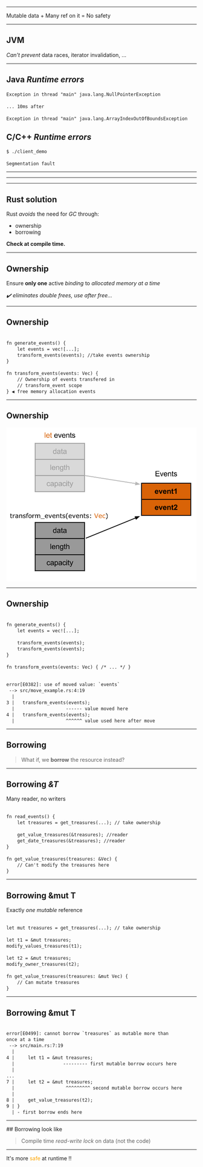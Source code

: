 
<!-- .slide: data-background="assets/img/safety.gif" -->

---

<p><span>Mutable data</span><!-- .element: class="fragment" -->  +  <span>Many ref on it</span><!-- .element: class="fragment" --> = <span> No safety</span><!-- .element: class="fragment" --></p> 

---

## JVM

_Can't prevent_ data races, iterator invalidation, ...

---

## Java _Runtime errors_
```
Exception in thread "main" java.lang.NullPointerException

... 10ms after

Exception in thread "main" java.lang.ArrayIndexOutOfBoundsException
```

## C/C++ _Runtime errors_

```
$ ./client_demo

Segmentation fault
```

---

<!-- .slide: data-background="assets/img/debuger_rescue.gif" -->


---

<!-- .slide: data-background="assets/img/dont_want.gif" -->

---

## Rust solution

Rust _avoids_ the need for _GC_ through:

* ownership 
* borrowing

**Check at compile time.**
<!-- .element: class="fragment" --> 

---

## Ownership

Ensure **only one** active _binding_ to _allocated memory at a time_

_✔️ eliminates double frees, use after free..._  <!-- .element: class="fragment" -->

---

## Ownership

<pre><code data-trim data-noescape class="rust"> 
fn generate_events() {
    let <span class="fragment highlight-mark">events</span> = vec![...];
    transform_events(events); //take events ownership
}

fn transform_events(<span class="fragment highlight-mark">events</span>: Vec<Event>) {
    // Ownership of events transfered in
    // transform_event scope 
} <span class="fragment strong">◀️ free memory allocation events</span>
</code></pre> 


---

## Ownership

![vec_ownership](assets/img/ownership_events_example.svg) <!-- .element: width="70%" style="background-color:white;" -->

---

## Ownership

<pre><code data-trim data-noescape class="rust"> 
fn generate_events() {
    let events = vec![...];

    transform_events(events);
    <span class="fragment highlight-mark">transform_events(events);</span> 
}

fn transform_events(events: Vec<Event>) { /* ... */ }
</code></pre>

<pre><code data-trim data-noescape class="rust"> 
error[E0382]: use of moved value: `events`
 --> src/move_example.rs:4:19
  |
3 |   transform_events(events);
  |                   <span class="fragment highlight-mark">------ value moved here</span>
4 |   transform_events(events);
  |                   <span class="fragment highlight-mark">^^^^^^ value used here after move</span>
</code></pre> 
<!-- .element class="fragment" -->


---

## Borrowing

> What if, we **borrow** the resource instead?

---

## Borrowing *&T*

Many reader, no writers

<pre><code data-trim data-noescape class="rust">
fn read_events() {
    let treasures = get_treasures(...); // take ownership

    get_value_treasures(<span class="fragment highlight-mark">&treasures</span>); //reader
    get_date_treasures(<span class="fragment highlight-mark">&treasures</span>); //reader
}

fn get_value_treasures(treasures: <span class="fragment highlight-mark">&</span>Vec<Treasure>) {
    // Can't modify the treasures here
}
</code></pre>

---

## Borrowing &mut T

Exactly _one mutable_ reference

<pre><code data-trim data-noescape class="rust">
let mut treasures = get_treasures(...); // take ownership

let t1 = <span class="fragment highlight-mark">&mut</span> treasures;
modify_values_treasures(t1);

let t2 = <span class="fragment highlight-mark">&mut</span> treasures;
modify_owner_treasures(t2);

fn get_value_treasures(treasures: <span class="fragment highlight-mark">&mut</span> Vec<Treasures>) {
    // Can mutate treasures
}
</code></pre>

---

## Borrowing &mut T

<pre><code data-trim data-noescape class="rust">
error[E0499]: cannot borrow `treasures` as mutable more than 
once at a time
 --> src/main.rs:7:19
  |
4 |     let t1 = &mut treasures;
  |                  <span class="fragment highlight-mark">--------- first mutable borrow occurs here</span> 
  |                              
...
7 |     let t2 = &mut treasures; 
  |                   <span class="fragment highlight-mark">^^^^^^^^^ second mutable borrow occurs here</span> 
  |                             
8 |     get_value_treasures(t2);
9 | }
  | - first borrow ends here
</code></pre>

---

## Borrowing look like

> Compile time _read-write lock_ on data (not the code)

---

<p>It's more <span style="color:orange;"> safe </span>at runtime !! </p><!-- .element class="big" -->